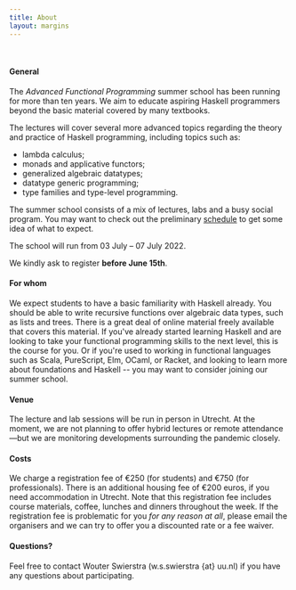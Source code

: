 ```yaml
---
title: About
layout: margins
---
```


&nbsp;

#### General

The *Advanced Functional Programming* summer school has been running
for more than ten years. We aim to educate aspiring Haskell
programmers beyond the basic material covered by many textbooks.

The lectures will cover several more advanced topics regarding the
theory and practice of Haskell programming, including topics such as:

* lambda calculus;
* monads and applicative functors;
* generalized algebraic datatypes;
* datatype generic programming;
* type families and type-level programming.

The summer school consists of a mix of lectures, labs and a busy
social program. You may want to check out the preliminary
[schedule](schedule.html) to get some idea of what to expect.

The school will run from 03 July &ndash; 07 July 2022.

We kindly ask to register **before June 15th**.

#### For whom

We expect students to have a basic familiarity with Haskell
already. You should be able to write recursive functions over
algebraic data types, such as lists and trees. There is a great deal
of online material freely available that covers this material. If
you've already started learning Haskell and are looking to take your
functional programming skills to the next level, this is the course
for you. Or if you're used to working in functional languages such as
Scala, PureScript, Elm, OCaml, or Racket, and looking to learn more
about foundations and Haskell -- you may want to consider joining our
summer school.

#### Venue

The lecture and lab sessions will be run in person in Utrecht. At the
moment, we are not planning to offer hybrid lectures or remote
attendance&mdash;but we are monitoring developments surrounding the
pandemic closely.


#### Costs

We charge a registration fee of €250 (for students) and €750 (for
professionals). There is an additional housing fee of €200 euros, if
you need accommodation in Utrecht. Note that this registration fee
includes course materials, coffee, lunches and dinners throughout the
week. If the registration fee is problematic for you *for any reason
at all*, please email the organisers and we can try to offer you a
discounted rate or a fee waiver.

#### Questions?

Feel free to contact Wouter Swierstra (w.s.swierstra {at} uu.nl) if
you have any questions about participating.



<!-- #### Sponsorship -->

<!-- We gratefully acknowledge Standard Chartered Bank and Jane Street -->
<!-- Capital for their sponsorship. -->

<!-- <div style="text-align:center"> -->

<!-- <img width="200" src="img/standard-chartered.png"/> -->

<!-- &nbsp; &nbsp; &nbsp; -->

<!-- <img width="200" src="img/jane-street.png"/> -->

<!-- &nbsp; &nbsp; &nbsp; -->

<!-- <img width="200" src="img/logo-tweag.svg"/> -->

<!-- </div> -->

